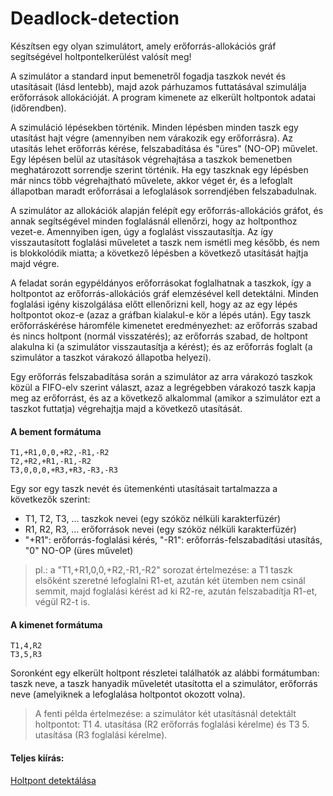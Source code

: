 # Deadlock-detection

Készítsen egy olyan szimulátort, amely erőforrás-allokációs gráf segítségével holtpontelkerülést valósít meg!

A szimulátor a standard input bemenetről fogadja taszkok nevét és utasításait (lásd lentebb), majd azok párhuzamos futtatásával szimulálja erőforrások allokációját. A program kimenete az elkerült holtpontok adatai (időrendben).

A szimuláció lépésekben történik. Minden lépésben minden taszk egy utasítást hajt végre (amennyiben nem várakozik egy erőforrásra). Az utasítás lehet erőforrás kérése, felszabadítása és "üres" (NO-OP) művelet. Egy lépésen belül az utasítások végrehajtása a taszkok bemenetben meghatározott sorrendje szerint történik. Ha egy taszknak egy lépésben már nincs több végrehajtható művelete, akkor véget ér, és a lefoglalt állapotban maradt erőforrásai a lefoglalások sorrendjében felszabadulnak.

A szimulátor az allokációk alapján felépít egy erőforrás-allokációs gráfot, és annak segítségével minden foglalásnál ellenőrzi, hogy az  holtponthoz vezet-e. Amennyiben igen, úgy a foglalást visszautasítja. Az így visszautasított foglalási műveletet a taszk nem ismétli meg később, és nem is blokkolódik miatta; a következő lépésben a következő utasítását hajtja majd végre.

A feladat során egypéldányos erőforrásokat foglalhatnak a taszkok, így a holtpontot az erőforrás-allokációs gráf elemzésével kell detektálni. Minden foglalási igény kiszolgálása előtt ellenőrizni kell, hogy az az egy lépés holtpontot okoz-e (azaz a gráfban kialakul-e kör a lépés után). Egy taszk erőforráskérése háromféle kimenetet eredményezhet: az erőforrás szabad és nincs holtpont (normál visszatérés); az erőforrás szabad, de holtpont alakulna ki (a szimulátor visszautasítja a kérést); és az erőforrás foglalt (a szimulátor a taszkot várakozó állapotba helyezi).

Egy erőforrás felszabadítása során a szimulátor az arra várakozó taszkok közül a FIFO-elv szerint választ, azaz a legrégebben várakozó taszk kapja meg az erőforrást, és az a következő alkalommal (amikor a szimulátor ezt a taszkot futtatja) végrehajtja majd a következő utasítását.

#### A bement formátuma
```
T1,+R1,0,0,+R2,-R1,-R2
T2,+R2,+R1,-R1,-R2
T3,0,0,0,+R3,+R3,-R3,-R3
```
Egy sor egy taszk nevét és ütemenkénti utasításait tartalmazza a következők szerint:

- T1, T2, T3, ... taszkok nevei (egy szóköz nélküli karakterfüzér)
- R1, R2, R3, ... erőforrások nevei (egy szóköz nélküli karakterfüzér)
- "+R1": erőforrás-foglalási kérés, "-R1": erőforrás-felszabadítási utasítás, "0" NO-OP (üres művelet)
> pl.: a "T1,+R1,0,0,+R2,-R1,-R2" sorozat értelmezése: a T1 taszk elsőként szeretné lefoglalni R1-et, azután két ütemben nem csinál semmit, majd foglalási kérést ad ki R2-re, azután felszabadítja R1-et, végül R2-t is.

#### A kimenet formátuma
```
T1,4,R2
T3,5,R3
```
Soronként egy elkerült holtpont részletei találhatók az alábbi formátumban: taszk neve, a taszk hanyadik műveletét utasította el a szimulátor, erőforrás neve (amelyiknek a lefoglalása holtpontot okozott volna).

> A fenti példa értelmezése: a szimulátor két utasításnál detektált holtpontot: T1 4. utasítása (R2 erőforrás foglalási kérelme) és T3 5. utasítása (R3 foglalási kérelme).

#### Teljes kiírás:
[Holtpont detektálása](https://www.mit.bme.hu/oktatas/targyak/vimiab00/hf3-holtpont-detektalasa/)
